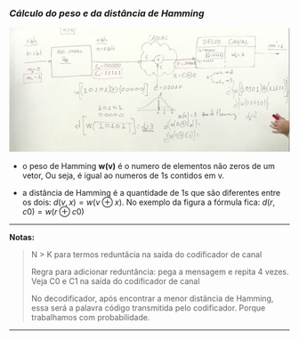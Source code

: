 ### ***Cálculo do peso e da distância de Hamming*** 


![alt text](image/image01.png)


- o peso de Hamming **w(v)** é o numero de elementos não zeros de um vetor, Ou seja, é igual ao numeros de 1s contidos em v.

- a distância de Hamming é a quantidade de 1s que são diferentes entre os dois:  $d(v,x) = w(v \oplus x)$. 
No exemplo da figura a fórmula fica: $d(r,c0) = w(r \oplus c0)$

---

**Notas:**

> N > K para termos reduntâcia na saída do codificador de canal
> 
> Regra para adicionar reduntância: pega a mensagem e repita 4 vezes. Veja C0 e C1 na saída do codificador de canal
>
> No decodificador, após encontrar a menor distância de Hamming, essa será a palavra código transmitida pelo codificador. Porque trabalhamos com probabilidade.
>

---





  

